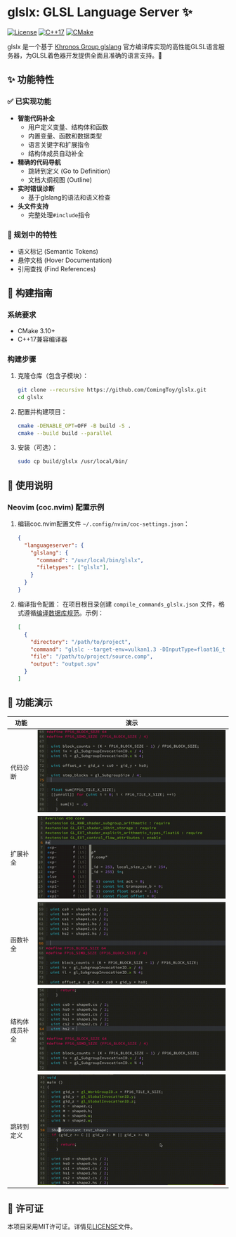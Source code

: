 # glslx: GLSL Language Server ✨

[![License](https://img.shields.io/badge/license-MIT-blue.svg)](LICENSE)
[![C++17](https://img.shields.io/badge/C++-17-blue.svg)](https://isocpp.org/)
[![CMake](https://img.shields.io/badge/CMake-3.10+-green.svg)](https://cmake.org/)

glslx 是一个基于 [Khronos Group glslang](https://github.com/KhronosGroup/glslang) 官方编译库实现的高性能GLSL语言服务器，为GLSL着色器开发提供全面且准确的语言支持。🚀

## ✨ 功能特性

### ✅ 已实现功能
- **智能代码补全**
  - 用户定义变量、结构体和函数
  - 内置变量、函数和数据类型
  - 语言关键字和扩展指令
  - 结构体成员自动补全
- **精确的代码导航**
  - 跳转到定义 (Go to Definition)
  - 文档大纲视图 (Outline)
- **实时错误诊断**
  - 基于glslang的语法和语义检查
- **头文件支持**
  - 完整处理`#include`指令

### 🚧 规划中的特性
- 语义标记 (Semantic Tokens)
- 悬停文档 (Hover Documentation)
- 引用查找 (Find References)

## 🔧 构建指南

### 系统要求
- CMake 3.10+
- C++17兼容编译器

### 构建步骤
1. 克隆仓库（包含子模块）：
   ```bash
   git clone --recursive https://github.com/ComingToy/glslx.git
   cd glslx
   ```

2. 配置并构建项目：
   ```bash
   cmake -DENABLE_OPT=OFF -B build -S .
   cmake --build build --parallel
   ```

3. 安装（可选）：
   ```bash
   sudo cp build/glslx /usr/local/bin/
   ```

## 📖 使用说明

### Neovim (coc.nvim) 配置示例

1. 编辑coc.nvim配置文件 `~/.config/nvim/coc-settings.json`：
   ```json
   {
     "languageserver": {
       "glslang": {
         "command": "/usr/local/bin/glslx",
         "filetypes": ["glslx"],
       }
     }
   }
   ```

2. 编译指令配置：
   在项目根目录创建 `compile_commands_glslx.json` 文件，格式遵循[编译数据库规范](https://clang.llvm.org/docs/JSONCompilationDatabase.html)。示例：
   ```json
   [
     {
       "directory": "/path/to/project",
       "command": "glslc --target-env=vulkan1.3 -DInputType=float16_t -o output.spv -I /path/to/includes source.comp",
       "file": "/path/to/project/source.comp",
       "output": "output.spv"
     }
   ]
   ```

## 🎥 功能演示

| 功能 | 演示 |
|------|------|
| 代码诊断 | ![代码诊断](doc/diagnostic.gif) |
| 扩展补全 | ![拓展补全](doc/completion_extension.gif) |
| 函数补全 | ![补全函数](doc/completion_func.gif) |
| 结构体成员补全 | ![补全结构体成员](doc/completion_field.gif) |
| 跳转到定义 | ![Goto Definition](doc/definition.gif) |  

## 📜 许可证

本项目采用MIT许可证。详情见[LICENSE](./LICENSE)文件。
